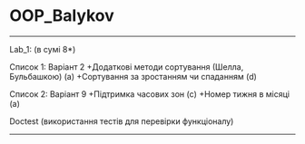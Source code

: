# OOP_Balykov

_______________________________________________________
Lab_1: (в сумі 8*)

Список 1: Варіант 2 
  +Додаткові методи сортування (Шелла, Бульбашкою) (a)
  +Сортування за зростанням чи спаданням (d)
  
Список 2: Варіант 9
  +Підтримка часових зон (c)
  +Номер тижня в місяці (a)
  
Doctest (використання тестів для перевірки функціоналу)
_______________________________________________________
